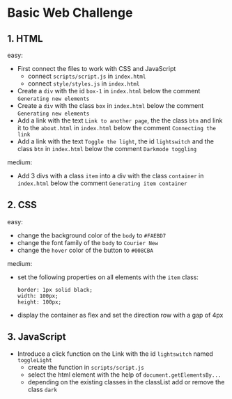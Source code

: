 # Basic Web Challenge

## 1. HTML

easy:

- First connect the files to work with CSS and JavaScript
  - connect `scripts/script.js` in `index.html`
  - connect `style/styles.js` in `index.html`
- Create a `div` with the id `box-1` in `index.html` below the comment `Generating new elements`
- Create a `div` with the class `box` in `index.html` below the comment `Generating new elements`
- Add a link with the text `Link to another page`, the the class `btn` and link it to the `about.html` in `index.html` below the comment `Connecting the link`
- Add a link with the text `Toggle the light`, the id `lightswitch` and the class `btn` in `index.html` below the comment `Darkmode toggling`

medium:

- Add 3 divs with a class `item` into a div with the class `container` in `index.html` below the comment `Generating item container`

## 2. CSS

easy:

- change the background color of the `body` to `#FAEBD7`
- change the font family of the `body` to `Courier New`
- change the `hover` color of the button to `#008CBA`

medium:

- set the following properties on all elements with the `item` class:
  ```
  border: 1px solid black;
  width: 100px;
  height: 100px;
  ```
- display the container as flex and set the direction row with a gap of 4px

## 3. JavaScript

- Introduce a click function on the Link with the id `lightswitch` named `toggleLight`
  - create the function in `scripts/script.js`
  - select the html element with the help of `document.getElementsBy...`
  - depending on the existing classes in the classList add or remove the class `dark`
